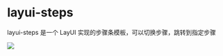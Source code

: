 # layui-steps
layui-steps 是一个 LayUI 实现的步骤条模板，可以切换步骤，跳转到指定步骤

<img src="https://img-blog.csdnimg.cn/20190410092802823.gif">
